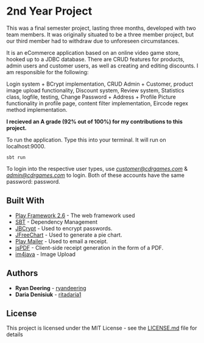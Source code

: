 
# 2nd Year Project

This was a final semester project, lasting three months, developed with two team members. It was originally situated to be a three member project, but our third member had to withdraw due to unforeseen circumstances.

It is an eCommerce application based on an online video game store, hooked up to a JDBC database. There are CRUD features for products, admin users and customer users, as well as creating and editing discounts. I am responsible for the following:

Login system + BCrypt implementation, CRUD Admin + Customer, product image upload functionality, Discount system, Review system, Statistics class, logfile, testing, Change Password + Address + Profile Picture functionality in profile page, content filter implementation, Eircode regex method implementation. 

**I recieved an A grade (92% out of 100%) for my contributions to this project.**

To run the application. Type this into your terminal. It will run on localhost:9000.

```
sbt run
```
To login into the respective user types, use *customer@cdrgames.com* & *admin@cdrgames.com* to login. Both of these accounts have the same password: password.

## Built With

* [Play Framework 2.6](https://www.playframework.com/documentation/2.6.x/Home) - The web framework used
* [SBT](https://www.scala-sbt.org/) - Dependency Management
* [JBCrypt](https://www.mindrot.org/projects/jBCrypt/) - Used to encrypt passwords.
* [JFreeChart](http://www.jfree.org/jfreechart/) - Used to generate a pie chart.
* [Play Mailer](https://github.com/playframework/play-mailer) - Used to email a receipt.
* [jsPDF](https://github.com/MrRio/jsPDF) - Client-side receipt generation in the form of a PDF.
* [im4java](http://im4java.sourceforge.net/) - Image Upload

## Authors
* **Ryan Deering** - [ryandeering](https://github.com/ryandeering)
* **Daria Denisiuk** - [ritadaria1](https://github.com/ritadaria1)

## License

This project is licensed under the MIT License - see the [LICENSE.md](LICENSE.md) file for details

